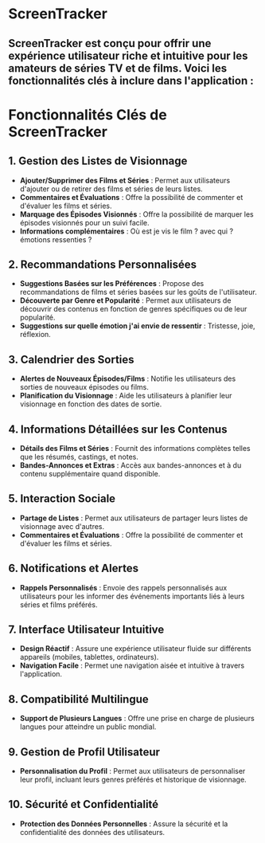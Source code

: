 # ScreenTracker

## ScreenTracker est conçu pour offrir une expérience utilisateur riche et intuitive pour les amateurs de séries TV et de films. Voici les fonctionnalités clés à inclure dans l'application :

# Fonctionnalités Clés de ScreenTracker

## 1. Gestion des Listes de Visionnage
- **Ajouter/Supprimer des Films et Séries** : Permet aux utilisateurs d'ajouter ou de retirer des films et séries de leurs listes.
- **Commentaires et Évaluations** : Offre la possibilité de commenter et d'évaluer les films et séries.
- **Marquage des Épisodes Visionnés** : Offre la possibilité de marquer les épisodes visionnés pour un suivi facile.
- **Informations complémentaires** : Où est je vis le film ? avec qui ? émotions ressenties ?

## 2. Recommandations Personnalisées
- **Suggestions Basées sur les Préférences** : Propose des recommandations de films et séries basées sur les goûts de l'utilisateur.
- **Découverte par Genre et Popularité** : Permet aux utilisateurs de découvrir des contenus en fonction de genres spécifiques ou de leur popularité.
- **Suggestions sur quelle émotion j'ai envie de ressentir** : Tristesse, joie, réflexion.

## 3. Calendrier des Sorties
- **Alertes de Nouveaux Épisodes/Films** : Notifie les utilisateurs des sorties de nouveaux épisodes ou films.
- **Planification du Visionnage** : Aide les utilisateurs à planifier leur visionnage en fonction des dates de sortie.

## 4. Informations Détaillées sur les Contenus
- **Détails des Films et Séries** : Fournit des informations complètes telles que les résumés, castings, et notes.
- **Bandes-Annonces et Extras** : Accès aux bandes-annonces et à du contenu supplémentaire quand disponible.

## 5. Interaction Sociale
- **Partage de Listes** : Permet aux utilisateurs de partager leurs listes de visionnage avec d'autres.
- **Commentaires et Évaluations** : Offre la possibilité de commenter et d'évaluer les films et séries.

## 6. Notifications et Alertes
- **Rappels Personnalisés** : Envoie des rappels personnalisés aux utilisateurs pour les informer des événements importants liés à leurs séries et films préférés.

## 7. Interface Utilisateur Intuitive
- **Design Réactif** : Assure une expérience utilisateur fluide sur différents appareils (mobiles, tablettes, ordinateurs).
- **Navigation Facile** : Permet une navigation aisée et intuitive à travers l'application.

## 8. Compatibilité Multilingue
- **Support de Plusieurs Langues** : Offre une prise en charge de plusieurs langues pour atteindre un public mondial.

## 9. Gestion de Profil Utilisateur
- **Personnalisation du Profil** : Permet aux utilisateurs de personnaliser leur profil, incluant leurs genres préférés et historique de visionnage.

## 10. Sécurité et Confidentialité
- **Protection des Données Personnelles** : Assure la sécurité et la confidentialité des données des utilisateurs.

